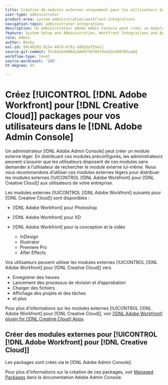 ```yaml
---
title: Création de modules externes uniquement pour les utilisateurs dans Adobe Admin Console
user-type: administrator
product-area: system-administration;workfront-integrations
navigation-topic: administrator-integrations
description: Un administrateur Adobe Admin Console peut créer un module externe léger. En distribuant ces modules préconfigurés, les administrateurs peuvent s’assurer que les utilisateurs disposent de ces modules sans demander à l’utilisateur de rechercher le module externe lui-même. Nous vous recommandons d’utiliser ces modules externes légers pour distribuer les modules externes Adobe Workfront for Creative Cloud aux utilisateurs de votre entreprise.
feature: System Setup and Administration, Workfront Integrations and Apps
role: Admin
author: Becky
exl-id: 99c40201-815e-447d-b791-dd026af55ec1
source-git-commit: 55c8a3e5d0041a0e975bfd979a2d2e38930fea8d
workflow-type: tm+mt
source-wordcount: '205'
ht-degree: 4%

---
```


# Créez [!UICONTROL [!DNL Adobe Workfront] pour [!DNL Creative Cloud]] packages pour vos utilisateurs dans le [!DNL Adobe Admin Console]

Un administrateur [!DNL Adobe Admin Console] peut créer un module externe léger. En distribuant ces modules préconfigurés, les administrateurs peuvent s’assurer que les utilisateurs disposent de ces modules sans demander à l’utilisateur de rechercher le module externe lui-même. Nous vous recommandons d’utiliser ces modules externes légers pour distribuer les modules externes [!UICONTROL [!DNL Adobe Workfront] pour [!DNL Creative Cloud]] aux utilisateurs de votre entreprise.

Les modules externes [!UICONTROL [!DNL Adobe Workfront] suivants pour [!DNL Creative Cloud]] sont disponibles :

* [!DNL Adobe Workfront] pour Photoshop
* [!DNL Adobe Workfront] pour XD
* [!DNL Adobe Workfront] pour la conception et la vidéo

   * InDesign
   * Illustrator
   * Premiere Pro
   * After Effects

Vos utilisateurs peuvent utiliser les modules externes [!UICONTROL [!DNL Adobe Workfront] pour [!DNL Creative Cloud]] vers

* Enregistrer des heures
* Lancement des processus de révision et d’approbation
* Charger des fichiers
* Affichage des projets et des tâches
* et plus

Pour plus d’informations sur les modules externes [!UICONTROL [!DNL Adobe Workfront] pour [!DNL Creative Cloud]], voir [[!DNL Adobe Workfront] plugin for [!DNL Creative Cloud] Apps](/help/quicksilver/workfront-integrations-and-apps/adobe-workfront-for-creative-cloud/wf-adobe-cc.md).

## Créer des modules externes pour [!UICONTROL [!DNL Adobe Workfront] pour [!DNL Creative Cloud]]

Les packages sont créés via le [!DNL Adobe Admin Console].

Pour plus d’informations sur la création de ces packages, voir [Managed Packages](https://helpx.adobe.com/enterprise/using/create-nul-packages.html#managed-packages) dans la documentation Adobe Admin Console.
